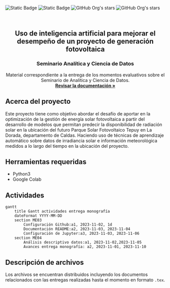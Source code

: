 <a name="readme-top"></a>
![Static Badge](https://img.shields.io/badge/Data_Science-UdeA-green)
![Static Badge](https://img.shields.io/badge/Python-3.10.12-orange)
![GitHub Org's stars](https://img.shields.io/github/stars/MoisesGuerreroUdeA?style=social)
![GitHub Org's stars](https://img.shields.io/github/issues/MoisesGuerreroUdeA/?style=social)

<br/>
<div align='center'>
    <h2>Uso de inteligencia artificial para mejorar el desempeño de un proyecto de generación fotovoltaica</h2>
    <h3> Seminario Analítica y Ciencia de Datos </h3>
    <p>
        Material correspondiente a la entrega de los momentos evaluativos sobre el Seminario de Analítica y Ciencia de Datos.
        <br/>
        <a href='#'><strong>Revisar la documentación »</strong></a>
    </p>
</div>

## Acerca del proyecto

Este proyecto tiene como objetivo abordar el desafío de aportar en la optimización de la gestión de energía solar fotovoltaica a partir del desarrollo de modelos que permitan predecir la disponibilidad de radiación solar en la ubicación del futuro Parque Solar Fotovoltaico Tepuy en La Dorada, departamento de Caldas. Haciendo uso de técnicas de aprendizaje automático sobre datos de irradiancia solar e información meteorológica medidos a lo largo del tiempo en la ubicación del proyecto.

## Herramientas requeridas

* Python3
* Google Colab

## Actividades

```mermaid
gantt
    title Gantt actividades entrega monografía
    dateFormat YYYY-MM-DD
    section ME03
        Configuración Github:a1, 2023-11-02, 1d
        Documentación README:a2, 2023-11-03, 2023-11-04
        Configuración de Jupyter:a3, 2023-11-03, 2023-11-06
    section ME04
        Análisis descriptivo datos:a1, 2023-11-02,2023-11-05
        Avances entrega monografía: a2, 2023-11-01, 2023-11-10
```

## Descripción de archivos

Los archivos se encuentran distribuidos incluyendo los documentos relacionados con las entregas realizadas hasta el momento en formato `.tex`.